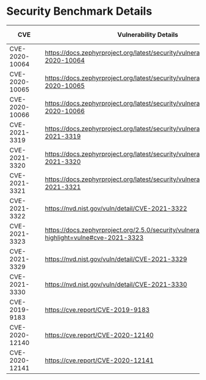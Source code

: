 # Security Benchmark Details
|&nbsp;&nbsp;&nbsp;&nbsp;&nbsp;CVE&nbsp;&nbsp;&nbsp;&nbsp;&nbsp;|	Vulnerability Details |	SDK Version | Architecture | MCU | MCU Details | Sample used |
|-----|-----------------------|-------------|--------------|-----|-------------|-------------|
| CVE-2020-10064 | https://docs.zephyrproject.org/latest/security/vulnerabilities.html#cve-2020-10064 | Zephyr 2.2.0 | ARM | SAM4E Xplained Pro | https://docs.zephyrproject.org/2.2.0/boards/arm/sam4e_xpro/doc/index.html | net/sockets/echo_server |
| CVE-2020-10065 | https://docs.zephyrproject.org/latest/security/vulnerabilities.html#cve-2020-10065 | Zephyr 2.2.0 | ARM | ST Disco L475 IOT01 | https://docs.zephyrproject.org/2.2.0/boards/arm/disco_l475_iot1/doc/index.html | bluetooth/peripheral_dis |
| CVE-2020-10066 | https://docs.zephyrproject.org/latest/security/vulnerabilities.html#cve-2020-10066 | Zephyr 2.2.0 | ARM | ST Disco L475 IOT01 | https://docs.zephyrproject.org/2.2.0/boards/arm/disco_l475_iot1/doc/index.html | bluetooth/peripheral_dis |
| CVE-2021-3319 | https://docs.zephyrproject.org/latest/security/vulnerabilities.html#cve-2021-3319	| Zephyr 2.4.0 | ARM | SAM4S Xplained | https://docs.zephyrproject.org/2.4.0/boards/arm/sam4s_xplained/doc/index.html | net/sockets/echo_server |
| CVE-2021-3320	| https://docs.zephyrproject.org/latest/security/vulnerabilities.html#cve-2021-3320	| Zephyr 2.4.0 | ARM | SAM4S Xplained | https://docs.zephyrproject.org/2.4.0/boards/arm/sam4s_xplained/doc/index.html | net/sockets/echo_server |
| CVE-2021-3321 | https://docs.zephyrproject.org/latest/security/vulnerabilities.html#cve-2021-3321 | Zephyr 2.4.0 | ARM | SAM4S Xplained | https://docs.zephyrproject.org/2.4.0/boards/arm/sam4s_xplained/doc/index.html | net/sockets/echo_server |
| CVE-2021-3322 | https://nvd.nist.gov/vuln/detail/CVE-2021-3322 | Zephyr 2.4.0 | ARM | SAM4S Xplained | https://docs.zephyrproject.org/2.4.0/boards/arm/sam4s_xplained/doc/index.html | net/sockets/echo_server |
| CVE-2021-3323 | https://docs.zephyrproject.org/2.5.0/security/vulnerabilities.html?highlight=vulne#cve-2021-3323 | Zephyr 2.4.0 | ARM | SAM4S Xplained | https://docs.zephyrproject.org/2.4.0/boards/arm/sam4s_xplained/doc/index.html | net/sockets/echo_server |
| CVE-2021-3329 | https://nvd.nist.gov/vuln/detail/CVE-2021-3329 | Zephyr 2.4.0 | ARM | ST Disco L475 IOT01 | https://docs.zephyrproject.org/latest/boards/arm/disco_l475_iot1/doc/index.html | bluetooth/peripheral_dis |
| CVE-2021-3330 | https://nvd.nist.gov/vuln/detail/CVE-2021-3330 | Zephyr 2.4.0 | ARM | SAM4S Xplained | https://docs.zephyrproject.org/2.4.0/boards/arm/sam4s_xplained/doc/index.html | net/sockets/echo_server |
| CVE-2019-9183 | https://cve.report/CVE-2019-9183 | Contiki-ng v4.4 | ARM | TI cc2538 development kit | https://docs.contiki-ng.org/en/develop/doc/platforms/cc2538dk.html | hello-world with bug injected |
| CVE-2020-12140 | https://cve.report/CVE-2020-12140 | Contiki-ng v4.4 | ARM | TI cc26x0 and cc13x0 platforms | https://docs.contiki-ng.org/en/develop/doc/platforms/srf06-cc26xx.html | hello-world with bug injected |
| CVE-2020-12141 | https://cve.report/CVE-2020-12141 | Contiki-ng v4.4 | ARM | TI cc2538 development kit | https://docs.contiki-ng.org/en/develop/doc/platforms/cc2538dk.html| snmp-server with bug injected |
